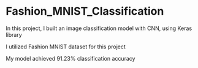 # Fashion_MNIST_Classification

In this project, I built an image classification model with CNN, using Keras library

I utilized Fashion MNIST dataset for this project

My model achieved 91.23% classification accuracy
